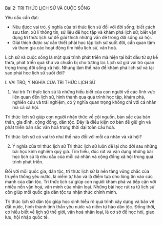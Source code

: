 Bài 2: TRI THỨC LỊCH SỬ VÀ CUỘC SỐNG

Yêu cầu cần đạt:
- Nêu được vai trò, ý nghĩa của tri thức lịch sử đối với đời sống; biết cách sưu tầm, xử lí thông tin, sử liệu để học tập và khám phá lịch sử; biết vận dụng tri thức lịch sử để giải thích những vấn đề trong đời sống xã hội.
- Giải thích được sự cần thiết phải học tập lịch sử suốt đời, cần quan tâm và tham gia các hoạt động tìm hiểu lịch sử, văn hoá.

Lịch sử và cuộc sống là một quá trình phát triển mà hiện tại bắt đầu từ sự kế thừa, phát triển quá khứ và chuẩn bị cho tương lai. Lịch sử giữ vai trò quan trọng trong đời sống xã hội. Nhưng làm thế nào để khám phá lịch sử và tại sao phải học lịch sử suốt đời?

I. VAI TRÒ, Ý NGHĨA CỦA TRI THỨC LỊCH SỬ

1. Vai trò
Tri thức lịch sử là những hiểu biết của con người về các lĩnh vực liên quan đến lịch sử, hình thành qua quá trình học tập, khám phá, nghiên cứu và trải nghiệm, có ý nghĩa quan trọng không chỉ với cá nhân mà cả xã hội.

Tri thức lịch sử giúp con người nhận thức về cội nguồn, bản sắc của bản thân, gia đình, cộng đồng, dân tộc. Đây là điều kiện cơ bản để giữ gìn và phát triển bản sắc văn hoá trong thời đại toàn cầu hoá.

Tri thức lịch sử có vai trò như thế nào đối với mỗi cá nhân và xã hội?

2. Ý nghĩa của tri thức lịch sử
Tri thức lịch sử luôn để lại cho đời sau những bài học kinh nghiệm quý giá. Tìm hiểu, đúc rút và vận dụng những bài học lịch sử là nhu cầu của mỗi cá nhân và cộng đồng xã hội trong quá trình phát triển.

Đối với mỗi quốc gia, dân tộc, tri thức lịch sử là nền tảng vững chắc của truyền thống yêu nước, là niềm tự hào và là điểm tựa cho lòng tin vào sức mạnh của dân tộc. Tri thức lịch sử giúp con người khám phá và tiếp cận với nhiều nền văn hoá, văn minh của nhân loại. Những bài học rút ra từ lịch sử còn giúp mỗi quốc gia dân tộc tự nhận thức chính mình.

Tri thức lịch sử dân tộc giúp học sinh hiểu rõ quá trình xây dựng và bảo vệ đất nước, hình thành tinh thần yêu nước và niềm tự hào dân tộc. Đồng thời, có hiểu biết về lịch sử thế giới, văn hoá nhân loại, là cơ sở để học hỏi, giao lưu, hội nhập quốc tế.